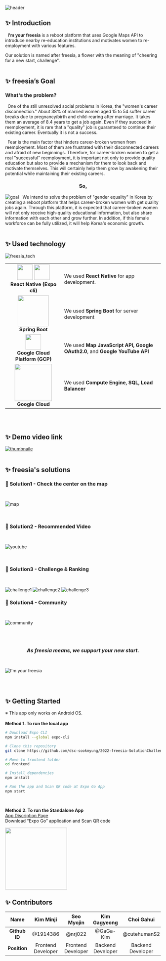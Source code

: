 ![header](https://capsule-render.vercel.app/api?type=waving&color=0:FF8B2A,100:FFEF5E&height=170&section=header&text=2022%20Solution%20Challenge%20-%20I'm%20your%20freesia&fontSize=30&fontAlign=40&fontAlignY=30&fontColor=ffffff&animation=fadeIn) <br>
## ✨ Introduction
&nbsp; **I'm your freesia** is a reboot platform that uses Google Maps API to introduce nearby re-education institutions and motivates women to re-employment with various features.

Our solution is named after freesia, a flower with the meaning of "cheering for a new start, challenge".
<br/><br/>

## ✨ freesia’s Goal
### What's the problem?
&nbsp; One of the still unresolved social problems in Korea, the "women's career disconnection." About 38% of married women aged 15 to 54 suffer career breaks due to pregnancy/birth and child-rearing after marriage. It takes them an average of 8.4 years to get a job again. Even if they succeed in reemployment, it is rare that a "quality" job is guaranteed to continue their existing career. Eventually it is not a success.

&nbsp; Fear is the main factor that hinders career-broken women from reemployment. Most of them are frustrated with their disconnected careers and afraid of new beginnings. Therefore, for career-broken women to get a real "successful" reemployment, it is important not only to provide quality education but also to provide a mechanism for them to look back and motivate themselves. This will certainly help them grow by awakening their potential while maintaining their existing careers.

<h3 align="center"><b>So,</b></h3>

![goal](https://user-images.githubusercontent.com/61882016/160788790-0843a7f0-eb72-4263-918a-9987ed5ab0b8.png)
&nbsp; We intend to solve the problem of "gender equality" in Korea by creating a reboot platform that helps career-broken women with get quality jobs again. Through this platform, it is expected that career-broken women will not only receive high-quality educational information, but also share information with each other and grow further. In addition, if this female workforce can be fully utilized, it will help Korea's economic growth.
<br/><br/>

## ✨ Used technology
![freesia_tech](https://user-images.githubusercontent.com/87821678/160786178-f78336e5-7afe-4555-a2ca-29daadf1c36f.PNG)

<div align="center">
<table>
  <tr>
    <td align="center">
      <img src="https://media.vlpt.us/images/offdutybyblo/post/55e6994d-1767-4f76-bd5d-58974dc1ed14/react-native.png" width="50px">
      <img src="https://media.vlpt.us/images/jisoolee11/post/59b75cbb-e395-4dd8-966b-e2b26731fc0c/expo_logo_icon_145293.png" width="50px">
      <br/>
      <strong>React Native (Expo cli)</strong>
    </td>
    <td>We used <strong>React Native</strong> for app development.</td>
  </tr>
  <tr>
    <td align="center">
      <img src="https://media.vlpt.us/images/chs98412/post/06333f8b-07fd-45c3-9fc0-a86ce28759cc/103466606-760a4000-4d14-11eb-9941-2f3d00371471.png" width="100px"><br/>
      <strong>Spring Boot</strong>
    </td>
    <td>We used <strong>Spring Boot</strong> for server development</td>
  </tr>
  <tr>
    <td align="center">
      <img src="https://www.nicepng.com/png/full/30-300217_new-google-cloud-platform-apps-google-cloud-platform.png" width="50px"><br/>
      <strong>Google Cloud Platform (GCP)</strong>
    </td>
    <td>We used <strong>Map JavaScript API, Google OAuth2.0</strong>, and <strong>Google YouTube API</strong></td>
  </tr>
    <tr>
    <td align="center">
      <img src="https://user-images.githubusercontent.com/87821678/160822322-7b6978e9-139b-4c52-af74-c47ac4d263a7.png" width="120px"><br/>
      <strong>Google Cloud</strong>
    </td>
    <td>We used <strong>Compute Engine, SQL, Load Balancer</strong></td>
  </tr>
</table>
</div>
<br/><br/>

## ✨ Demo video link
[![thumbnaile](https://user-images.githubusercontent.com/61882016/160796943-a08fa3ac-85c1-4353-a8da-96e7dd450bc0.png)](https://youtu.be/yb1HGxQvyp4)
<br/><br/>

## ✨ freesia's solutions
<h3>💛 Solution1 - Check the center on the map</h3>
<br>

![map](https://user-images.githubusercontent.com/72160826/160877001-9f8689af-21b7-4924-9800-f79001e386c9.png)

<br>

<h3>💛 Solution2 - Recommended Video</h3>
<br>

![youtube](https://user-images.githubusercontent.com/72160826/160876831-2be79adb-6f75-4be0-8c6e-e76f0f43eb68.png)

<br>

<h3>💛 Solution3 - Challenge & Ranking</h3>
<br>

![challenge1](https://user-images.githubusercontent.com/87821678/160820878-4783a39b-5fbf-4591-9679-358b53ac41fb.png)
![challenge2](https://user-images.githubusercontent.com/72160826/160876900-c1eea1e2-98dd-49ea-b8d0-29bf71ec6cce.png)
![challenge3](https://user-images.githubusercontent.com/87821678/160822981-edf74e71-15d9-4b21-9261-978cc4401c05.png)
<br>

<h3>💛 Solution4 - Community</h3>
<br>

![community](https://user-images.githubusercontent.com/72160826/160876615-5fba880c-069e-4a92-aa35-975ec8d11c13.png)

<br>
<br>

**<h3 align="center">_As freesia means, we support your new start._</h3>**
<br>

![I'm your freesia](https://user-images.githubusercontent.com/87821678/160822845-be65bdce-2acd-451d-92b4-bb13707fe9e1.png)


<br/><br/>

## ✨ Getting Started
※ This app only works on Android OS. <br><br> 
**Method 1. To run the local app**

```bash
# Download Expo CLI
npm install --global expo-cli

# Clone this repository
git clone https://github.com/dsc-sookmyung/2022-freesia-SolutionChallenge.git

# Move to frontend folder
cd frontend

# Install dependencies
npm install

# Run the app and Scan QR code at Expo Go App
npm start
```
<br>

**Method 2. To run the Standalone App**  
[App Discription Page](https://expo.dev/@smjan27/frontend)  
Download “Expo Go” application and Scan QR code  

<img src="https://qr.expo.dev/expo-go?owner=smjan27&slug=frontend&releaseChannel=default&host=exp.host" width="200px">
<br />

## ✨ Contributors
| Name | Kim Minji | Seo Myojin | Kim Gagyeong | Choi Gahui |
| :-: | :-: | :-: | :-: | :-: |
| **Github ID** | @1914386 | @nrj022 | @GaGa-Kim | @cutehumanS2 |
| **Position** | Frontend Developer | Frontend Developer | Backend Developer | Backend Developer |
